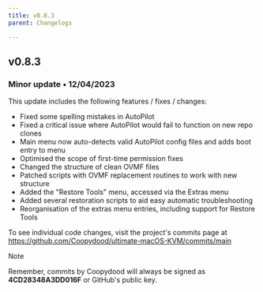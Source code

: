 ```yaml
---
title: v0.8.3
parent: Changelogs

---
```


## v0.8.3
### Minor update • 12/04/2023

This update includes the following features / fixes / changes:

- Fixed some spelling mistakes in AutoPilot
- Fixed a critical issue where AutoPilot would fail to function on new repo clones
- Main menu now auto-detects valid AutoPilot config files and adds boot entry to menu
- Optimised the scope of first-time permission fixes
- Changed the structure of clean OVMF files
- Patched scripts with OVMF replacement routines to work with new structure
- Added the "Restore Tools" menu, accessed via the Extras menu
- Added several restoration scripts to aid easy automatic troubleshooting
- Reorganisation of the extras menu entries, including support for Restore Tools

To see individual code changes, visit the project's commits page at https://github.com/Coopydood/ultimate-macOS-KVM/commits/main 

> [!NOTE]
> Remember, commits by Coopydood will always be signed as **4CD28348A3DD016F** or GitHub's public key. 